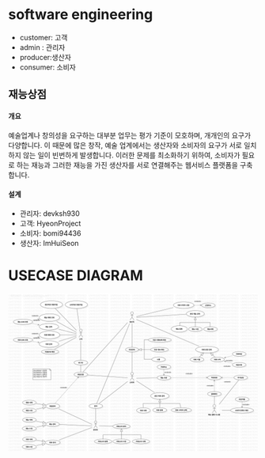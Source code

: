 # software engineering


- customer: 고객
- admin : 관리자
- producer:생산자
- consumer: 소비자


## 재능상점
#### 개요
예술업계나 창의성을 요구하는 대부분 업무는 평가 기준이 모호하며, 개개인의 요구가 다양합니다. 이 때문에 많은 창작, 예술 업계에서는 생산자와 소비자의 요구가 서로 일치하지 않는 일이 빈번하게 발생합니다.
이러한 문제를 최소화하기 위하여, 소비자가 필요로 하는 재능과 그러한 재능을 가진 생산자를 서로 연결해주는 웹서비스 플랫폼을 구축합니다.

####  설계
- 관리자: devksh930
- 고객: HyeonProject
- 소비자: bomi94436
- 생산자: ImHuiSeon

# USECASE DIAGRAM

![default](diagram/usecase/usecase_V1.3.png)